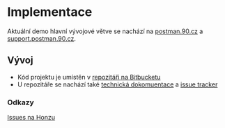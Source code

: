 # Implementace

Aktuální demo hlavní vývojové větve se nachází na [postman.90.cz](https://postman.90.cz/) a [support.postman.90.cz](https://support.postman.90.cz/).

## Vývoj

* Kód projektu je umístěn v [repozitáři na Bitbucketu](https://bitbucket.org/internethandel/postman)
* U repozitáře se nachází také [technická dokomuentace](https://bitbucket.org/internethandel/postman/wiki/Home) a [issue tracker](https://bitbucket.org/internethandel/postman)

### Odkazy

[Issues na Honzu][1]

[1]: https://bitbucket.org/internethandel/postman/issues?responsible=557058%3A8ea21399-6948-4f20-bff4-900e87929012&status=%21closed


